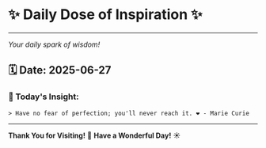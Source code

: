 # ✨ Daily Dose of Inspiration ✨

--- 

_Your daily spark of wisdom!_

## 🗓️ Date: **2025-06-27**

### 💬 Today's Insight:
```
> Have no fear of perfection; you'll never reach it. ❤️ - Marie Curie
```

--- 

**Thank You for Visiting!** 🙏
**Have a Wonderful Day!** ☀️
